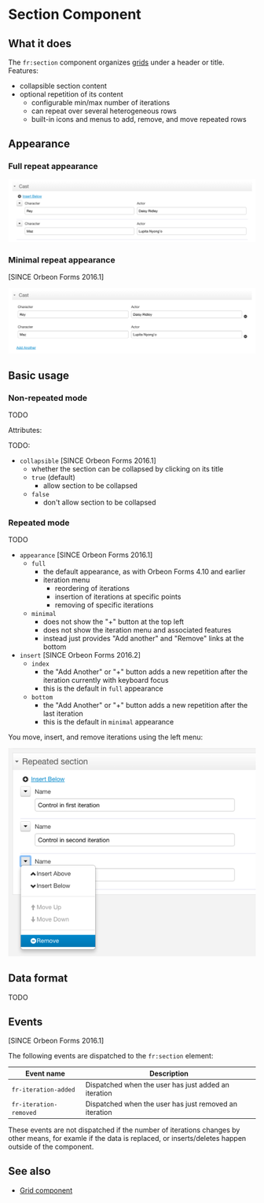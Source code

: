 # Section Component

<!-- toc -->

## What it does

The `fr:section` component organizes [grids](grid.md) under a header or title. Features:

- collapsible section content
- optional repetition of its content
  - configurable min/max number of iterations
  - can repeat over several heterogeneous rows
  - built-in icons and menus to add, remove, and move repeated rows

## Appearance

### Full repeat appearance

![Full appearance](images/xbl-section-full.png)

### Minimal repeat appearance

[SINCE Orbeon Forms 2016.1]

![Minimal appearance](images/xbl-section-minimal.png)

## Basic usage

### Non-repeated mode

TODO

Attributes:

TODO:

- `collapsible` [SINCE Orbeon Forms 2016.1]
  - whether the section can be collapsed by clicking on its title
  - `true` (default)
    - allow section to be collapsed
  - `false`
    - don't allow section to be collapsed

### Repeated mode

TODO

- `appearance` [SINCE Orbeon Forms 2016.1]
  - `full`
    - the default appearance, as with Orbeon Forms 4.10 and earlier
    - iteration menu
      - reordering of iterations
      - insertion of iterations at specific points
      - removing of specific iterations
  - `minimal`
    - does not show the "+" button at the top left
    - does not show the iteration menu and associated features
    - instead just provides "Add another" and "Remove" links at the bottom
- `insert` [SINCE Orbeon Forms 2016.2]
  - `index`
    - the "Add Another" or "+" button adds a new repetition after the iteration currently with keyboard focus
    - this is the default in `full` appearance
  - `bottom`
    - the "Add Another" or "+" button adds a new repetition after the last iteration
    - this is the default in `minimal` appearance

You move, insert, and remove iterations using the left menu:

![Menu](images/xbl-section-menu.png)

## Data format

TODO

## Events

[SINCE Orbeon Forms 2016.1]

The following events are dispatched to the `fr:section` element:

| Event name | Description |
| --- | --- |
| `fr-iteration-added` | Dispatched when the user has just added an iteration |
| `fr-iteration-removed` | Dispatched when the user has just removed an iteration |

These events are not dispatched if the number of iterations changes by other means, for examle if the data is replaced, or inserts/deletes happen outside of the component.

## See also

- [Grid component](grid.md)